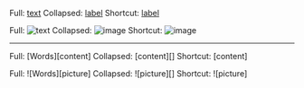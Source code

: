 Full: [text][label]
Collapsed: [label][]
Shortcut: [label]

Full: ![text][image]
Collapsed: ![image][]
Shortcut: ![image]

[label]: https://example.com/label
[image]: https://example.com/image

* * *

Full: [Words][content]
Collapsed: [content][]
Shortcut: [content]

Full: ![Words][picture]
Collapsed: ![picture][]
Shortcut: ![picture]
